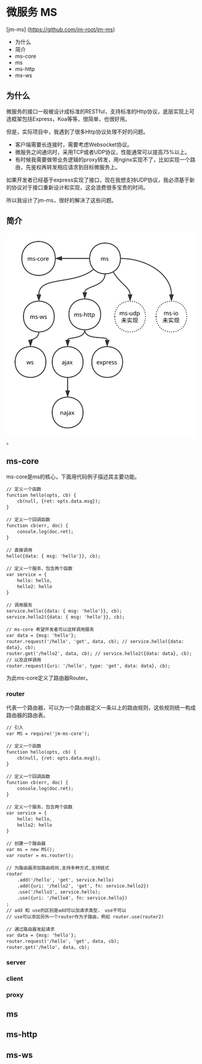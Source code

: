 # 微服务 MS
[jm-ms] (https://github.com/jm-root/jm-ms)

- 为什么
- 简介
- ms-core
- ms
- ms-http
- ms-ws

## 为什么

微服务的接口一般被设计成标准的RESTful，支持标准的Http协议，底层实现上可选框架包括Express，Koa等等，很简单，也很好用。

但是，实际项目中，我遇到了很多Http协议处理不好的问题。

- 客户端需要长连接时，需要考虑Websocket协议。
- 微服务之间通讯时，采用TCP或者UDP协议，性能通常可以提高75%以上。
- 有时候我需要做带业务逻辑的proxy转发，用nginx实现不了，比如实现一个路由，先鉴权再转发相应请求到目标微服务上。

如果开发者已经基于express实现了接口，现在我想支持UDP协议，我必须基于新的协议对于接口重新设计和实现，这会浪费很多宝贵的时间。

所以我设计了jm-ms，很好的解决了这些问题。

## 简介

![](../images/ms.svg)。

## ms-core
ms-core是ms的核心，下面用代码例子描述其主要功能。
```
// 定义一个函数
function hello(opts, cb) {
    cb(null, {ret: opts.data.msg});
}

// 定义一个回调函数
function cb(err, doc) {
    console.log(doc.ret);
}

// 直接调用
hello({data: { msg: 'hello'}}, cb);

// 定义一个服务，包含两个函数
var service = {
    hello: hello,
    hello2: hello
}

// 调用服务
service.hello({data: { msg: 'hello'}}, cb);
service.hello2({data: { msg: 'hello'}}, cb);

// ms-core 希望开发者可以这样调用服务
var data = {msg: 'hello'};
router.request('/hello', 'get', data, cb); // service.hello({data: data}, cb);
router.get('/hello2', data, cb); // service.hello2({data: data}, cb);
// 以及这样调用
router.request({uri: '/hello', type: 'get', data: data}, cb);
```

为此ms-core定义了路由器Router。

### router
代表一个路由器，可以为一个路由器定义一条以上的路由规则，这些规则统一构成路由器的路由表。

```
// 引入
var MS = require('jm-ms-core');

// 定义一个函数
function hello(opts, cb) {
    cb(null, {ret: opts.data.msg});
}

// 定义一个回调函数
function cb(err, doc) {
    console.log(doc.ret);
}

// 定义一个服务，包含两个函数
var service = {
    hello: hello,
    hello2: hello
}

// 创建一个路由器
var ms = new MS();
var router = ms.router();

// 为路由器添加路由规则,支持多种方式,支持链式
router
    .add('/hello', 'get', service.hello)
    .add({uri: '/hello2', 'get', fn: service.hello2})
    .use('/hello3', service.hello);
    .use({uri: '/hello4', fn: service.hello})
;
// add 和 use的区别是add可以加请求类型， use不可以
// use可以添加另外一个router作为子路由，例如 router.use(router2)

// 通过路由器发起请求
var data = {msg: 'hello'};
router.request('/hello', 'get', data, cb);
router.get('/hello', data, cb);

```

### server
### client
### proxy

## ms
## ms-http
## ms-ws

